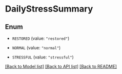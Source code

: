 # DailyStressSummary

## Enum


* `RESTORED` (value: `"restored"`)

* `NORMAL` (value: `"normal"`)

* `STRESSFUL` (value: `"stressful"`)


[[Back to Model list]](../README.md#documentation-for-models) [[Back to API list]](../README.md#documentation-for-api-endpoints) [[Back to README]](../README.md)



